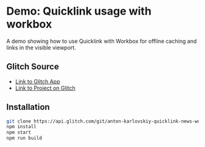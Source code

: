 # Demo: Quicklink usage with workbox

A demo showing how to use Quicklink with Workbox for offline caching and links in the visible viewport.

## Glitch Source

- [Link to Glitch App](https://anton-karlovskiy-quicklink-news-workbox.glitch.me)
- [Link to Project on Glitch](https://glitch.com/~anton-karlovskiy-quicklink-news-workbox)

## Installation

```sh
git clone https://api.glitch.com/git/anton-karlovskiy-quicklink-news-workbox
npm install
npm start
npm run build
```
